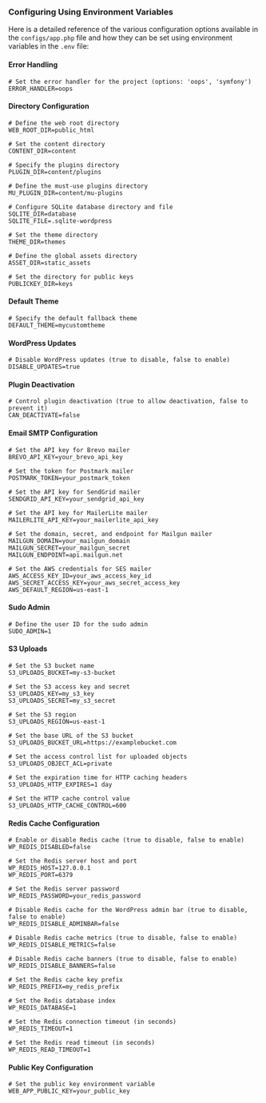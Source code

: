 ### Configuring Using Environment Variables

Here is a detailed reference of the various configuration options available in the `configs/app.php` file and how they can be set using environment variables in the `.env` file:

#### Error Handling

```shell
# Set the error handler for the project (options: 'oops', 'symfony')
ERROR_HANDLER=oops
```

#### Directory Configuration

```shell
# Define the web root directory
WEB_ROOT_DIR=public_html

# Set the content directory
CONTENT_DIR=content

# Specify the plugins directory
PLUGIN_DIR=content/plugins

# Define the must-use plugins directory
MU_PLUGIN_DIR=content/mu-plugins

# Configure SQLite database directory and file
SQLITE_DIR=database
SQLITE_FILE=.sqlite-wordpress

# Set the theme directory
THEME_DIR=themes

# Define the global assets directory
ASSET_DIR=static_assets

# Set the directory for public keys
PUBLICKEY_DIR=keys
```

#### Default Theme

```shell
# Specify the default fallback theme
DEFAULT_THEME=mycustomtheme
```

#### WordPress Updates

```shell
# Disable WordPress updates (true to disable, false to enable)
DISABLE_UPDATES=true
```

#### Plugin Deactivation

```shell
# Control plugin deactivation (true to allow deactivation, false to prevent it)
CAN_DEACTIVATE=false
```

#### Email SMTP Configuration

```shell
# Set the API key for Brevo mailer
BREVO_API_KEY=your_brevo_api_key

# Set the token for Postmark mailer
POSTMARK_TOKEN=your_postmark_token

# Set the API key for SendGrid mailer
SENDGRID_API_KEY=your_sendgrid_api_key

# Set the API key for MailerLite mailer
MAILERLITE_API_KEY=your_mailerlite_api_key

# Set the domain, secret, and endpoint for Mailgun mailer
MAILGUN_DOMAIN=your_mailgun_domain
MAILGUN_SECRET=your_mailgun_secret
MAILGUN_ENDPOINT=api.mailgun.net

# Set the AWS credentials for SES mailer
AWS_ACCESS_KEY_ID=your_aws_access_key_id
AWS_SECRET_ACCESS_KEY=your_aws_secret_access_key
AWS_DEFAULT_REGION=us-east-1
```

#### Sudo Admin

```shell
# Define the user ID for the sudo admin
SUDO_ADMIN=1
```

#### S3 Uploads

```shell
# Set the S3 bucket name
S3_UPLOADS_BUCKET=my-s3-bucket

# Set the S3 access key and secret
S3_UPLOADS_KEY=my_s3_key
S3_UPLOADS_SECRET=my_s3_secret

# Set the S3 region
S3_UPLOADS_REGION=us-east-1

# Set the base URL of the S3 bucket
S3_UPLOADS_BUCKET_URL=https://examplebucket.com

# Set the access control list for uploaded objects
S3_UPLOADS_OBJECT_ACL=private

# Set the expiration time for HTTP caching headers
S3_UPLOADS_HTTP_EXPIRES=1 day

# Set the HTTP cache control value
S3_UPLOADS_HTTP_CACHE_CONTROL=600
```

#### Redis Cache Configuration

```shell
# Enable or disable Redis cache (true to disable, false to enable)
WP_REDIS_DISABLED=false

# Set the Redis server host and port
WP_REDIS_HOST=127.0.0.1
WP_REDIS_PORT=6379

# Set the Redis server password
WP_REDIS_PASSWORD=your_redis_password

# Disable Redis cache for the WordPress admin bar (true to disable, false to enable)
WP_REDIS_DISABLE_ADMINBAR=false

# Disable Redis cache metrics (true to disable, false to enable)
WP_REDIS_DISABLE_METRICS=false

# Disable Redis cache banners (true to disable, false to enable)
WP_REDIS_DISABLE_BANNERS=false

# Set the Redis cache key prefix
WP_REDIS_PREFIX=my_redis_prefix

# Set the Redis database index
WP_REDIS_DATABASE=1

# Set the Redis connection timeout (in seconds)
WP_REDIS_TIMEOUT=1

# Set the Redis read timeout (in seconds)
WP_REDIS_READ_TIMEOUT=1
```

#### Public Key Configuration

```shell
# Set the public key environment variable
WEB_APP_PUBLIC_KEY=your_public_key
```

